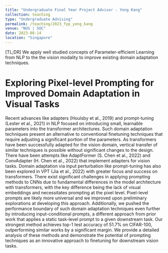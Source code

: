 ```yaml
---
title: "Undergraduate Final Year Project Advisor - Yong Kang"
collection: teaching
type: "Undergraduate Advising"
permalink: /teaching/2023_fyp_yong_kang
venue: "NUS | SOC"
date: 2023-08-14
location: "Singapore"
---
```



[TL;DR] We apply well studied concepts of Parameter-efficient Learning from NLP to the the vision modality to improve existing domain adaptation techniques.


Exploring Pixel-level Prompting for Improved Domain Adaptation in Visual Tasks
====

Recent advances like adapters (Houlsby et al., 2019) and prompt-tuning (Lester et al., 2021) in NLP focused on introducing small, learnable parameters into the transformer architectures.
Such domain adaptation techniques present an alternative to conventional finetuning techniques that require adjusting a significant portion of the parameters. As transformers have
been successfully adapted for the vision domain, vertical transfer of similar techniques is possible without significant changes to the design. There have been attempts like AdaptFormer (S.
Chen et al., 2022) and ConvAdapter (H. Chen et al., 2022) that implement adapters for vision tasks. Domain adaptation via input perturbation like prompt-tuning has also been explored
in VPT (Jia et al., 2022) with greater focus and success on transformers. There exist significant challenges in applying prompting methods to CNNs due to fundamental differences in
the model architecture with transformers, with the key difference being the lack of visual embeddings and necessitates prompting at the pixel level. Pixel-level prompts are likely more
universal and we improved upon preliminary explorations at developing this approach. Additionally, we pushed the performance boundary of such domain adaptation techniques even
further by introducing input-conditional prompts, a different approach from prior work that applies a static task-level prompt to a given downstream task. Our strongest method achieves
top-1 test accuracy of 51.7% on CIFAR-100, outperforming similar works by a significant margin. We provide a detailed analysis of these methods and demonstrate the potential of prompting techniques as an innovative approach to finetuning for downstream vision tasks.